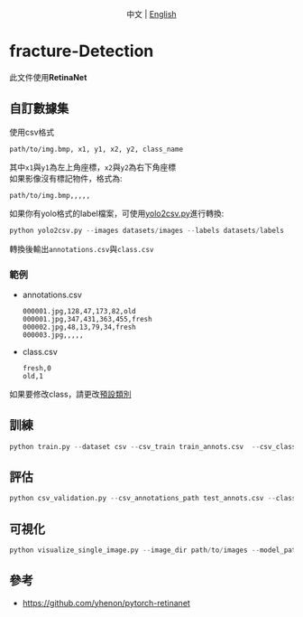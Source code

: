 <div align="center">

中文 | [English](https://github.com/qpal147147/fracture-Detection/blob/main/retinaNet/README_en.md)
</div>

# fracture-Detection

此文件使用**RetinaNet**

## 自訂數據集

使用csv格式

```text
path/to/img.bmp, x1, y1, x2, y2, class_name
```

其中`x1`與`y1`為左上角座標，`x2`與`y2`為右下角座標  
如果影像沒有標記物件，格式為:

```text
path/to/img.bmp,,,,,
```

如果你有yolo格式的label檔案，可使用[yolo2csv.py](https://github.com/qpal147147/fracture-Detection/blob/main/util/yolo2csv.py)進行轉換:  

```python
python yolo2csv.py --images datasets/images --labels datasets/labels
```

轉換後輸出`annotations.csv`與`class.csv`

### 範例

* annotations.csv

    ``` text
    000001.jpg,128,47,173,82,old
    000001.jpg,347,431,363,455,fresh
    000002.jpg,48,13,79,34,fresh
    000003.jpg,,,,,
    ```

* class.csv

    ```text
    fresh,0
    old,1
    ```

如果要修改class，請更改[預設類別](https://github.com/qpal147147/fracture-Detection/blob/main/util/yolo2csv.py#L10)

## 訓練

```python
python train.py --dataset csv --csv_train train_annots.csv  --csv_classes class.csv  --csv_val val_annots.csv --batch-size 16 --epochs 100
```

## 評估

```python
python csv_validation.py --csv_annotations_path test_annots.csv --class_list_path class.csv --model_path weights/model.pt
```

## 可視化

```python
python visualize_single_image.py --image_dir path/to/images --model_path weights/model.pt --class_list class.csv
```

## 參考

* <https://github.com/yhenon/pytorch-retinanet>
